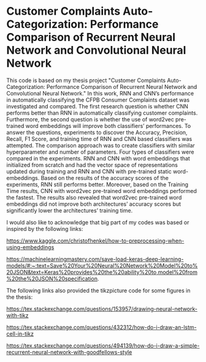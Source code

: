 # Customer Complaints Auto-Categorization: Performance Comparison of Recurrent Neural Network and Convolutional Neural Network

This code is based on my thesis project "Customer Complaints Auto-Categorization: Performance Comparison of Recurrent Neural Network and Convolutional Neural Network." In this work, RNN and CNN’s performance in automatically classifying the CFPB Consumer Complaints dataset was investigated and compared. The first research question is whether CNN performs better than RNN in automatically classifying customer complaints. Furthermore, the second question is whether the use of word2vec pre-trained word embeddings will improve both classifiers’ performances.
To answer the questions, experiments to discover the Accuracy, Precision, Recall, F1 Score, and training time of RNN and CNN based classifiers was attempted. The comparison approach was to create classifiers with similar hyperparameter and number of parameters. Four types of classifiers were compared in the experiments. RNN and CNN with word embeddings that initialized from scratch and had the vector space of representations updated during training and RNN and CNN with pre-trained static word-embeddings.
Based on the results of the accuracy scores of the experiments, RNN still performs better. Moreover, based on the Training Time results, CNN with word2vec pre-trained word embeddings performed the fastest. The results also revealed that word2vec pre-trained word embeddings did not improve both architectures’ accuracy scores but significantly lower the architectures’ training time.

I would also like to acknowledge that big part of my codes was based or inspired by the following links:

https://www.kaggle.com/christofhenkel/how-to-preprocessing-when-using-embeddings 

https://machinelearningmastery.com/save-load-keras-deep-learning-models/#:~:text=Save%20Your%20Neural%20Network%20Model%20to%20JSON&text=Keras%20provides%20the%20ability%20to,model%20from%20the%20JSON%20specification.


The following links also provided the tikzpicture code for some figures in the thesis:

https://tex.stackexchange.com/questions/153957/drawing-neural-network-with-tikz

https://tex.stackexchange.com/questions/432312/how-do-i-draw-an-lstm-cell-in-tikz

https://tex.stackexchange.com/questions/494139/how-do-i-draw-a-simple-recurrent-neural-network-with-goodfellows-style
